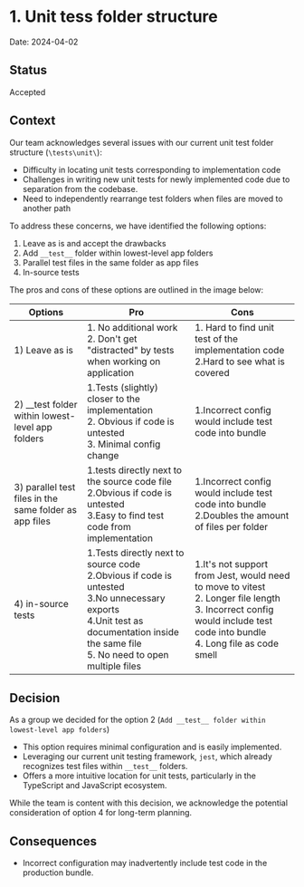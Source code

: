 # 1. Unit tess folder structure

Date: 2024-04-02

## Status

Accepted

## Context

Our team acknowledges several issues with our current unit test folder structure (`\tests\unit\`):

- Difficulty in locating unit tests corresponding to implementation code
- Challenges in writing new unit tests for newly implemented code due to separation from the codebase.
- Need to independently rearrange test folders when files are moved to another path

To address these concerns, we have identified the following options:

1. Leave as is and accept the drawbacks
2. Add `__test__` folder within lowest-level app folders
3. Parallel test files in the same folder as app files
4. In-source tests

The pros and cons of these options are outlined in the image below:

| Options                                                | Pro                                                                                                                                                                                                      | Cons                                                                                                                                                                               |
| ------------------------------------------------------ | -------------------------------------------------------------------------------------------------------------------------------------------------------------------------------------------------------- | ---------------------------------------------------------------------------------------------------------------------------------------------------------------------------------- |
| 1) Leave as is                                         | 1. No additional work <br> 2. Don't get "distracted" by tests when working on application                                                                                                                | 1. Hard to find unit test of the implementation code <br> 2.Hard to see what is covered                                                                                            |
| 2) \_\_test folder within lowest-level app folders     | 1.Tests (slightly) closer to the implementation <br> 2. Obvious if code is untested <br> 3. Minimal config change                                                                                        | 1.Incorrect config would include test code into bundle                                                                                                                             |
| 3) parallel test files in the same folder as app files | 1.tests directly next to the source code file <br> 2.Obvious if code is untested <br> 3.Easy to find test code from implementation                                                                       | 1.Incorrect config would include test code into bundle <br> 2.Doubles the amount of files per folder                                                                               |
| 4) in-source tests                                     | 1.Tests directly next to source code <br> 2.Obvious if code is untested <br> 3.No unnecessary exports <br> 4.Unit test as documentation inside the same file <br> 5. No need to open multiple files <br> | 1.It's not support from Jest, would need to move to vitest <br> 2. Longer file length <br> 3. Incorrect config would include test code into bundle <br> 4. Long file as code smell |

## Decision

As a group we decided for the option 2 (`Add __test__ folder within lowest-level app folders`)

- This option requires minimal configuration and is easily implemented.
- Leveraging our current unit testing framework, `jest`, which already recognizes test files within `__test__` folders.
- Offers a more intuitive location for unit tests, particularly in the TypeScript and JavaScript ecosystem.

While the team is content with this decision, we acknowledge the potential consideration of option 4 for long-term planning.

## Consequences

- Incorrect configuration may inadvertently include test code in the production bundle.
